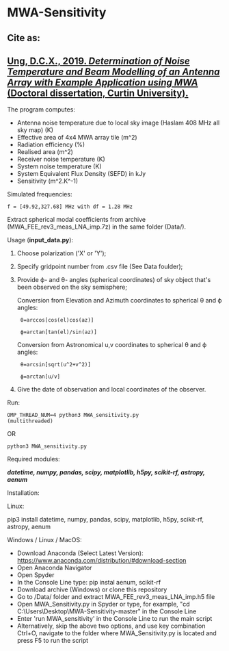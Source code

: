 # MWA-Sensitivity

## Cite as:

## **[Ung, D.C.X., 2019. *Determination of Noise Temperature and Beam Modelling of an Antenna Array with Example Application using MWA* (Doctoral dissertation, Curtin University).](https://espace.curtin.edu.au/handle/20.500.11937/77989)** 


The program computes:

- Antenna noise temperature due to local sky image (Haslam 408 MHz all sky map) (K)
- Effective area of 4x4 MWA array tile (m^2)
- Radiation efficiency (%) 
- Realised area (m^2)
- Receiver noise temperature (K)
- System noise temperature (K)
- System Equivalent Flux Density (SEFD) in kJy
- Sensitivity (m^2.K^-1)

Simulated frequencies: 

    f = [49.92,327.68] MHz with df = 1.28 MHz

Extract spherical modal coefficients from archive (MWA_FEE_rev3_meas_LNA_imp.7z) in the same folder (Data/).

Usage (**input_data.py**):

1. Choose polarization ('X' or 'Y');

2. Specify gridpoint number from .csv file (See Data foulder); 

3. Provide ϕ- and θ- angles (spherical coordinates) of sky object that's been observed on the sky semisphere;


    Conversion from Elevation and Azimuth coordinates to spherical θ and ϕ angles:

        θ=arccos[cos(el)cos(az)]

        ϕ=arctan[tan(el)/sin(az)]
      
      
    Conversion from Astronomical u,v coordinates to spherical θ and ϕ angles:
    
        θ=arcsin[sqrt(u^2+v^2)]

        ϕ=arctan[u/v]

4. Give the date of observation and local coordinates of the observer.


Run: 

    OMP_THREAD_NUM=4 python3 MWA_sensitivity.py 
    (multithreaded) 

OR

    python3 MWA_sensitivity.py
  

Required modules:

***datetime, numpy, pandas, scipy, matplotlib, h5py, scikit-rf, astropy, aenum***

Installation: 

Linux:

pip3 install datetime, numpy, pandas, scipy, matplotlib, h5py, scikit-rf, astropy, aenum

Windows / Linux / MacOS:

- Download Anaconda (Select Latest Version): https://www.anaconda.com/distribution/#download-section
- Open Anaconda Navigator
- Open Spyder
- In the Console Line type: pip instal aenum, scikit-rf
- Download archive (Windows) or clone this repository
- Go to /Data/ folder and extract MWA_FEE_rev3_meas_LNA_imp.h5 file
- Open MWA_Sensitivity.py in Spyder or type, for example, "cd C:\Users\Desktop\MWA-Sensitivity-master" in the Console Line
- Enter 'run MWA_sensitivity' in the Console Line to run the main script
- Alternatively, skip the above two options, and use key combination Ctrl+O, navigate to the folder where MWA_Sensitivity.py is located and press F5 to run the script




